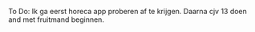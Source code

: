 To Do:
Ik ga eerst horeca app proberen af te krijgen. Daarna cjv 13 doen and met fruitmand beginnen. 
